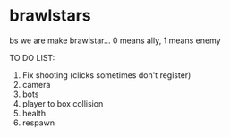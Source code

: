 # brawlstars
bs
we are make brawlstar... 0 means ally, 1 means enemy

TO DO LIST:
1. Fix shooting (clicks sometimes don't register)
2. camera
3. bots
4. player to box collision
5. health
6. respawn
